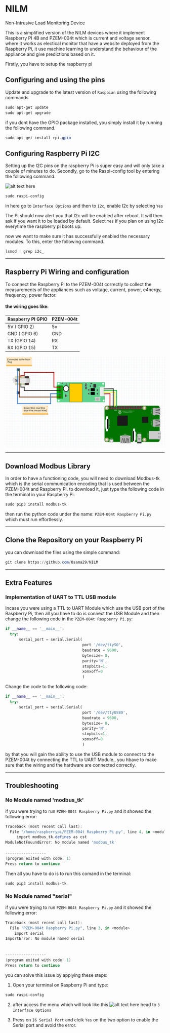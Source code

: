 # NILM
Non-Intrusive Load Monitoring Device

This is a simplified version of the NILM devices where it implement Raspberry PI 4B and PZEM-004t which is current and voltage sensor. where it works as electical monitor that have a website deployed from the Raspberry Pi, it use machine learning to understand the behaviour of the appliance and give predictions based on it.

Firstly, you have to setup the raspberry pi 
## Configuring and using the pins

Update and upgrade to the latest version of `Raspbian` using the following commands

```powershell
sudo apt-get update
sudo apt-get upgrade
```

if you dont have the GPIO package installed, you simply install it by running the following command.
```powershell
sudo apt-get install rpi.gpio
```

## Configuring Raspberry Pi I2C

Setting up the I2C pins on the raspberry Pi is super easy and will only take a couple of minutes to do.
Secondly, go to the Raspi-config tool by entering the following command.

![alt text here](https://pimylifeup.com/wp-content/uploads/2015/09/Raspberry-Pi-SPI-and-I2C.png)

```powershell
sudo raspi-config
```

in here go to `Interface Options` and then to `I2c`, enable I2c by selecting `Yes`

The Pi should now alert you that I2c will be enabled after reboot. It will then ask if you want it to be loaded by default. Select `Yes` if you plan on using I2c everytime the raspberry pi boots up.

now we want to make sure it has successfully enabled the necessary modules. To this, enter the following command.

```powershell
lsmod | grep i2c_
```

***
## Raspberry Pi Wiring and configuration

To connect the Raspberry Pi to the PZEM-004t correctly to collect the measurements of the appliances such as voltage, current, power, e4nergy, frequency, power factor.

#### the wiring goes like:
| Raspberry PI GPIO | PZEM-004t |
| ----------------- | --------- |
| 5V ( GPIO 2)      | 5v        |
| GND ( GPIO 6)     | GND       |
| TX (GPIO 14)      | RX        | 
|RX (GPIO 15)       | TX        | 


![alt text here](https://github.com/Osama29/NILM/blob/main/Images/Screenshot%202023-08-19%20193237.png?raw=true)

***
## Download Modbus Library

 In order to have a functioning code, you will need to download Modbus-tk which is the serial communication encoding that is used between the PZEM-004t and Raspberry Pi. to download it, just type the following code in the terminal in your Raspberry Pi:

 ```powershell
sudo pip3 install modbus-tk
```

then run the python code under the name: `PZEM-004t Raspberry Pi.py` which must run effortlessly. 

*** 
## Clone the Repository on your Raspberry Pi
you can download the files using the simple command:
```powershell
git clone https://github.com/Osama29/NILM
```

***
## Extra Features

### Implementation of UART to TTL USB module
Incase you were using a TTL to UART Module which use the USB port of the Raspberry Pi, then all you have to do is connect the USB Module and then change the following code in the `PZEM-004t Raspberry Pi.py`:

```python
if __name__ == '__main__':
  try:
      serial_port = serial.Serial(
                                  port '/dev/ttyS0',
                                  baudrate = 9600,
                                  bytesize= 8,
                                  parity='N',
                                  stopbits=1,
                                  xonxoff=0
                                  )
```

Change the code to the following code:

```python
if __name__ == '__main__':
  try:
      serial_port = serial.Serial(
                                  port '/dev/ttyUSB0',
                                  baudrate = 9600,
                                  bytesize= 8,
                                  parity='N',
                                  stopbits=1,
                                  xonxoff=0
                                  )
```
by that you will gain the ability to use the USB module to connect to the PZEM-004t by connecting the TTL to UART Module., you hbave to make sure that the wiring and the hardware are connected correctly.

***
## Troubleshooting

### No Module named 'modbus_tk'
if you were trying to run `PZEM-004t Raspberry Pi.py` and it showed the following error:
```powershell
Traceback (most recent call last):
  File "/home/raspberrypi/PZEM-004t Raspberry Pi.py", line 4, in <module>
     import modbus_tk.defines as cst
ModuleNotFouundError: No module named 'modbus_tk'

------------------
(program exited with code: 1)
Press return to continue
```
Then all you have to do is to run this comand in the terminal:
```powershell
sudo pip3 install modbus-tk
```

### No Module named "serial"
if you were trying to run `PZEM-004t Raspberry Pi.py` and it showed the following error:

```powershell
Traceback (most recent call last):
  File "PZEM-004t Raspberry Pi.py", line 3, in <module>
    import serial
ImportError: No module named serial


------------------
(program exited with code: 1)
Press return to continue
```

you can solve this issue by applying these steps:

1. Open your terminal on Raspberry Pi and type:
```powershell
sudo raspi-config
```

2. after access the menu which will look like this
![alt text here](https://pimylifeup.com/wp-content/uploads/2015/09/Raspberry-Pi-SPI-and-I2C.png)
head to `3 Interface Options`

3.  Press on `I6 Serial Port` and clcik `Yes` on the two option to enable the Serial port and avoid the error.

